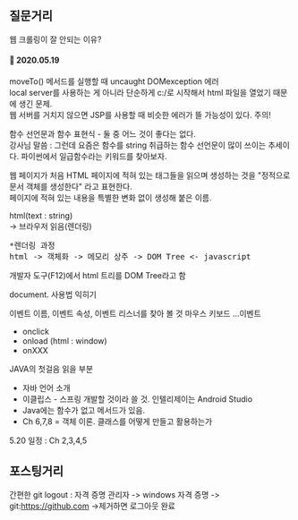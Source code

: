 ## 질문거리
웹 크롤링이 잘 안되는 이유?

#### :date: 2020.05.19
moveTo() 메서드를 실행할 때 uncaught DOMexception 에러<br>
local server를 사용하는 게 아니라 단순하게 c:/로 시작해서 html 파일을 열었기 때문에 생긴 문제.<br>
웹 서버를 거치지 않으면 JSP를 사용할 때 비슷한 에러가 뜰 가능성이 있다. 주의!<br>

함수 선언문과 함수 표현식 - 둘 중 어느 것이 좋다는 없다.<br>
강사님 말씀 : 그런데 요즘은 함수를 string 취급하는 함수 선언문이 많이 쓰이는 추세이다. 파이썬에서 일급함수라는 키워드를 찾아보자.<br>

웹 페이지가 처음 HTML 페이지에 적혀 있는 태그들을 읽으며 생성하는 것을 "정적으로 문서 객체를 생성한다" 라고 표현한다. <br>페이지에 적혀 있는 내용을 특별한 변화 없이 생성해 붙은 이름.<br>

html(text : string)<br>
-> 브라우저 읽음(렌더링)<br>
<pre>*렌더링 과정
html -> 객체화 -> 메모리 상주 -> DOM Tree <- javascript</pre>
개발자 도구(F12)에서 html 트리를 DOM Tree라고 함<br>

document. 사용법 익히기

이벤트 이름, 이벤트 속성, 이벤트 리스너를 찾아 볼 것
마우스
키보드
...이벤트

* onclick
* onload (html : window)
* onXXX 

JAVA의 첫걸음 읽을 부분
 - 자바 언어 소개
 - 이클립스 - 스프링 개발할 것이라 쓸 것. 인텔리제이는 Android Studio
 - Java에는 함수가 없고 메서드가 있음.
 - Ch 6,7,8 = 객체 이론. 클래스를 어떻게 만들고 활용하는가
 
 5.20 일정 : Ch 2,3,4,5



## 포스팅거리

간편한 git logout : 자격 증명 관리자 -> windows 자격 증명 -> git:https://github.com ->제거하면 로그아웃 완료

